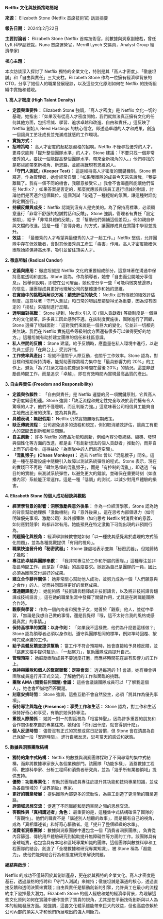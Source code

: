 **Netflix 文化與技術策略簡報**

**來源：** Elizabeth Stone (Netflix 首席技術官) 訪談摘要

**報告日期：** 2024年2月22日

**主要討論者：** Elizabeth Stone (Netflix 首席技術官，前數據與洞察副總裁，曾任 Lyft 科學副總裁，Nuna 首席運營官，Merrill Lynch 交易員，Analyst Group 經濟學家)

**核心主題：**

本次訪談深入探討了 Netflix 獨特的企業文化，特別是其「高人才密度」、「徹底坦誠」和「自由與責任」三大支柱。Elizabeth Stone 作為一位擁有經濟學背景的 CTO，分享了她個人的職業發展秘訣，以及這些文化原則如何在 Netflix 的技術組織中實施和體現。

**1. 高人才密度 (High Talent Density)**

- **定義與重要性：** Elizabeth Stone 強調，「高人才密度」是 Netflix 文化一切的基礎。她指出：「如果沒有從高人才密度開始，我們就無法真正擁有文化的任何其他方面，包括坦誠、學習、追求卓越和改進、自由和責任。」這反映了 Netflix 創始人 Reed Hastings 的核心信念，即透過卓越的人才和成果，創造一個讓員工茁壯成長並充滿成就感的工作環境。
- **實施方式：**
- **招聘策略：** 高人才密度的起點是嚴格的招聘。Netflix 不僅尋找優秀的人才，更尋求能夠「提升整個團隊水準」的人才。Stone 建議：「不要只找一個非常優秀的人。要找一個能提高整個團隊水準、帶來全新視角的人。」他們尋找的是那些能帶來新視角、新思路，並能挑戰現有思維的人。
- **「守門人測試」(Keeper Test)：** 這是維持高人才密度的關鍵機制。Stone 解釋道，作為管理者，她會經常自問：「如果我團隊的成員今天來告訴我，『我要離職了。我有一個不同的機會，我願意接受它，』我會不會竭盡所能讓他們留在 Netflix？」如果答案是否定的，那麼就應該與該員工進行坦誠的對話，討論他們是否適合這個職位。這個測試「創造了一種輕鬆的氛圍，讓這種對話能夠定期進行。」
- **持續反饋與成長：** Netflix 認識到沒有人是完美的。為了保持高標準，必須願意進行「非常不舒服的坦誠對話和反饋」。Stone 強調，管理者有責任「設定預期」，給予「非常具體的反饋」，並「幫助他們彌補這個差距」，例如親自參與文檔的改進。這是一種「言傳身教」的方式，讓團隊成員在實踐中學習並提升。
- **效益：** 「最優秀的人才希望與最優秀的人才一起工作。」Netflix 堅信，允許團隊中存在低效能者，會對其他優秀員工產生「毒害」作用。高人才密度能確保團隊始終保持高水準，吸引並留住頂尖人才。

**2. 徹底坦誠 (Radical Candor)**

- **定義與應用：** 徹底坦誠是 Netflix 文化的重要組成部分。這意味著在溝通中保持高度透明和直接。Stone 認為，作為領導者，她會「自由而公開地分享信息」。她舉例說明，即使在公司層面，她也會分享一些「可能稍微突破邊界」的信息，讓團隊成員更好地理解公司的整體運作和她的思維。
- **在實施中的挑戰與解決方案：績效評估的缺失：** Netflix 沒有傳統的績效評估制度。這意味著「守門人測試」和日常的坦誠反饋變得尤為重要，因為沒有固定的「拐杖」來強制進行反饋。
- **透明面對挑戰：** Stone 提到，Netflix 引入 IC (個人貢獻者) 等級制度是一個巨大的文化變革，許多員工因此感到不適。在該制度實施後，團隊進行了回顧，Stone 選擇了坦誠面對：「這對我們來說是一個巨大的變化。它並非一切都完美無缺。我們在 Netflix 實施這些等級制度方面還有很多可以做得更好的地方。」這種坦誠有助於建立團隊的信任和社區意識。
- **私人空間的反饋：** Stone 建議，給予反饋時，應盡量在私人環境中進行，以避免員工感到「在舞台上」受到評判。
- **工作效率與產出：** 坦誠不僅關乎人際互動，也關乎工作效率。Stone 認為，對目標和預期保持清晰，能幫助團隊將精力集中在「最具影響力的 20%」的工作上，避免「為了打磨文檔而花費過多時間在最後 20%」的情況。這並非鼓勵長時間工作，而是追求「卓越」，即在有效時間內實現最高品質的產出。

**3. 自由與責任 (Freedom and Responsibility)**

- **定義與依賴性：** 「自由與責任」是 Netflix 運營的另一項關鍵原則，它與高人才密度緊密相連。Stone 強調：「缺乏流程和規定性完全取決於我們擁有令人驚嘆的人才，他們不僅聰明，而且判斷力強。」這意味著公司相信員工能夠自主地做出正確的決策，並為其負責。
- **具體表現：無限假期：** Netflix 仍然實施無限假期政策。
- **缺乏傳統流程：** 公司避免過多的流程和規定，例如取消績效評估，讓員工有更大的空間去創新和解決問題。
- **自主創新：** 許多 Netflix 的產品功能和創新，例如內容分發網絡、編碼、發現與個性化等方面的改進，都是由「有創新想法的個人貢獻者」推動的，而非自上而下的指令。這得益於「為團隊中的人們創造空間」。
- **「混亂猴子」(Chaos Monkeys)：** 過去 Netflix 曾以「混亂猴子」聞名，這是一種在基礎設施中隨機引入故障以測試系統彈性的程式。Stone 表示，現在的實踐已不再是「肆無忌憚的混亂猴子」，而是「有控制的混亂」，即透過「有目的的實驗」來測試系統彈性，以避免更大的錯誤，並確保在重要時刻（如直播內容）系統能正常運作。這是一種「低調」的測試，以減少對用戶體驗的損害。

**4. Elizabeth Stone 的個人成功秘訣與觀點**

- **經濟學背景的影響：洞察激勵與意外後果：** 作為一位經濟學家，Stone 認為她的背景幫助她理解「激勵機制」和「意外後果」。這在思考內部領導力（如何明確優先事項、激勵公司）和外部策略（如何思考 Netflix 對消費者的意義、如何應對競爭）時都非常有用。她能預見在特定激勵下可能出現的非預期行為。
- **問題簡化與視角：** 經濟學訓練教會她如何「以一種使其感覺易於處理的方式簡化問題」，並為各種挑戰提供「有用的視角」。
- **職業快速晉升的「秘密武器」：** Stone 謙虛地表示並無「秘密武器」，但她歸結了幾點：
- **專注於卓越與團隊奉獻：** 「我非常專注於工作和所屬的團隊。」這種專注並非指長時間工作，而是對「卓越」的高度要求。她認為自己是團隊的一員，因此必須為團隊交付最好的成果。
- **建立合作夥伴關係：** 她非常關心幫助他人成功，並努力成為一個「人們願意與之合作」的人，從而共同取得更好的業務成果。
- **溝通翻譯能力：** 她能夠將「技術語言翻譯成非技術語言，以及將非技術語言翻譯成技術語言」，這在她的職業生涯中發揮了關鍵作用，尤其是在跨職能團隊合作時。
- **觀察與學習：** 作為一個內向者和獨生子女，她善於「觀察」他人，並從中學習，「無論是我想自己做的事情，還是我覺得『哦，這不太符合我的風格或感覺真實』的事情。」
- **保持高標準的實踐：以身作則：** 「如果我不這樣做，他們為什麼要這樣做？」Stone 認為領導者必須以身作則，遵守與團隊相同的標準，例如準時回覆、按時完成承諾的工作。
- **給予具體反饋並提供幫助：** 當工作不符合預期時，她會直接給予具體反饋，並「跳進文檔中提供幫助」，「一起努力」，幫助團隊成員提升自己。
- **管理預期：** 她鼓勵團隊成員不要過度打磨，而應將時間花在最有影響力的工作上。
- **保持與團隊和個人的緊密聯繫：定期會面：** 透過每週的 1:1 會議，她有機會與團隊成員進行非正式交流，了解他們的工作和面臨的挑戰。
- **團隊 AMA (問我任何問題) 會議：** 這些會議讓團隊成員可以「了解我這個人」，她也會坦誠地回答問題。
- **刻意安排時間：** Stone 強調，這些互動不會自然發生，必須「將其作為優先事項」。
- **保持專注與臨在 (Presence)：享受工作和生活：** Stone 認為，對工作和生活保持好奇心和享受，有助於她保持專注。
- **重視人際關係：** 她將一對一的對話視為「相當神聖」，因為許多重要的朋友和合作關係都來自於專業往來。她相信「你付出什麼，就會得到什麼」。
- **個人反思時間：** 儘管沒有正式的冥想或寫日記習慣，但 Stone 會在清晨為自己保留一段「安靜時間」，進行自我反思，思考當天的感受和狀態。

**5. 數據與洞察團隊結構**

- **獨特的集中式結構：** Netflix 的數據與洞察團隊採取了不同尋常的集中式結構，而非將數據專家嵌入各個業務部門。該團隊「功能多樣」，涵蓋數據工程師、數據科學家、分析工程師和消費者研究員，並為「幾乎所有業務領域」提供支持。
- **優勢：功能專業化：** 有助於團隊成員專注於提升其功能和技術專業知識，並成為各自領域的「世界頂級」專家。
- **更好的職業發展：** 提供團隊內部更多的流動性，為員工創造了更清晰的職業道路。
- **跨領域思想交流：** 促進了不同職能和問題空間之間的思想交流。
- **客觀性與「真相講述者」角色：** 最重要的是，這種集中式結構確保了團隊的「客觀性」。他們的職責不是「講述別人想聽的故事」，而是擁有自己的視角，成為「真相講述者」和好奇心驅動者。這「提升了整個組織的水準」。
- **消費者洞察團隊：** 數據與洞察團隊中還包含一個「消費者洞察團隊」，負責從內容篩選、傳統用戶體驗研究到協助提升無障礙性等方面的工作。該團隊具有全球職責，也包含具有本地和區域專業知識的團隊。這個團隊與數據科學和工程團隊的結合，創造了「全棧數據和研究專業知識」，被 Stone 稱為「超能力」，使他們能夠結合行為和態度研究來解決問題。

**總結與啟示：**

Netflix 的成功不僅歸因於其創新產品，更在於其獨特的企業文化。高人才密度是基石，透過嚴格的招聘和「守門人測試」來維持；徹底坦誠是溝通的核心，透過直接反饋和透明決策來實踐；自由與責任是驅動創新的引擎，允許員工在最小的流程約束下發揮最大潛力。Elizabeth Stone 的個人經驗和她的經濟學背景，為理解這些文化原則如何在實踐中運作提供了寶貴的視角，尤其是在平衡技術創新與以人為本的組織發展方面。她強調，這套文化體系雖能帶來巨大的效益，但也高度依賴於公司內部的頂尖人才和他們所展現出的強大判斷力。